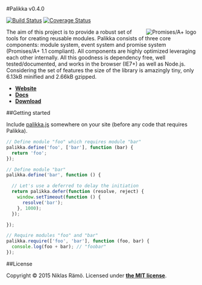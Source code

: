 #Palikka v0.4.0

[![Build Status](https://travis-ci.org/niklasramo/palikka.svg?branch=v0.4.0)](https://travis-ci.org/niklasramo/palikka)
[![Coverage Status](https://coveralls.io/repos/niklasramo/palikka/badge.svg?branch=v0.4.0)](https://coveralls.io/r/niklasramo/palikka?branch=v0.4.0)

[<img src="http://promises-aplus.github.com/promises-spec/assets/logo-small.png" alt="Promises/A+ logo" title="Promises/A+ 1.1 compliant" align="right"/>](http://promises-aplus.github.com/promises-spec)
The aim of this project is to provide a robust set of tools for creating reusable modules. Palikka consists of three core components: module system, event system and promise system (Promises/A+ 1.1 compliant). All components are highly optimized leveraging each other internally. All this goodness is dependency free, well tested/documented, and works in the browser (IE7+) as well as Node.js. Considering the set of features the size of the library is amazingly tiny, only 6.13kB minified and 2.66kB gzipped.

* **[Website](http://niklasramo.github.io/palikka)**
* **[Docs](https://github.com/niklasramo/palikka/wiki/v0.4.0-Docs)**
* **[Download](https://raw.githubusercontent.com/niklasramo/palikka/v0.4.0/palikka.js)**

##Getting started

Include [palikka.js](https://raw.githubusercontent.com/niklasramo/palikka/v0.4.0/palikka.js) somewhere on your site (before any code that requires Palikka).

```javascript
// Define module "foo" which requires module "bar"
palikka.define('foo', ['bar'], function (bar) {
  return 'foo';
});

// Define module "bar"
palikka.define('bar', function () {

  // Let's use a deferred to delay the initiation
  return palikka.defer(function (resolve, reject) {
    window.setTimeout(function () {
      resolve('bar');
    }, 1000);
  });

});

// Require modules "foo" and "bar"
palikka.require(['foo', 'bar'], function (foo, bar) {
  console.log(foo + bar); // "foobar"
});
```

##License

Copyright &copy; 2015 Niklas Rämö. Licensed under **[the MIT license](LICENSE.md)**.
